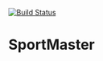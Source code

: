 [![Build Status](https://travis-ci.org/stanislavryzhikov/Bonus-Service.svg?branch=master)](https://travis-ci.org/stanislavryzhikov/Bonus-Service)

# SportMaster